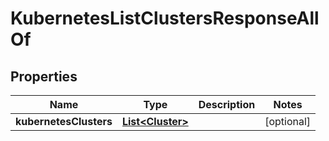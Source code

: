 

# KubernetesListClustersResponseAllOf


## Properties

| Name | Type | Description | Notes |
|------------ | ------------- | ------------- | -------------|
|**kubernetesClusters** | [**List&lt;Cluster&gt;**](Cluster.md) |  |  [optional] |



